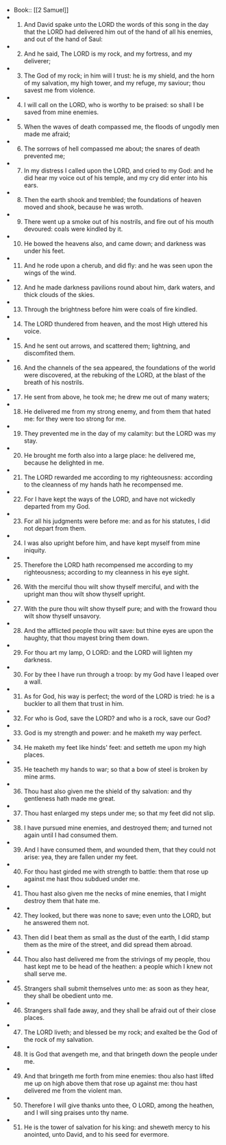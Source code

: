 - Book:: [[2 Samuel]]
- 1. And David spake unto the LORD the words of this song in the day that the LORD had delivered him out of the hand of all his enemies, and out of the hand of Saul:
- 2. And he said, The LORD is my rock, and my fortress, and my deliverer;
- 3. The God of my rock; in him will I trust: he is my shield, and the horn of my salvation, my high tower, and my refuge, my saviour; thou savest me from violence.
- 4. I will call on the LORD, who is worthy to be praised: so shall I be saved from mine enemies.
- 5. When the waves of death compassed me, the floods of ungodly men made me afraid;
- 6. The sorrows of hell compassed me about; the snares of death prevented me;
- 7. In my distress I called upon the LORD, and cried to my God: and he did hear my voice out of his temple, and my cry did enter into his ears.
- 8. Then the earth shook and trembled; the foundations of heaven moved and shook, because he was wroth.
- 9. There went up a smoke out of his nostrils, and fire out of his mouth devoured: coals were kindled by it.
- 10. He bowed the heavens also, and came down; and darkness was under his feet.
- 11. And he rode upon a cherub, and did fly: and he was seen upon the wings of the wind.
- 12. And he made darkness pavilions round about him, dark waters, and thick clouds of the skies.
- 13. Through the brightness before him were coals of fire kindled.
- 14. The LORD thundered from heaven, and the most High uttered his voice.
- 15. And he sent out arrows, and scattered them; lightning, and discomfited them.
- 16. And the channels of the sea appeared, the foundations of the world were discovered, at the rebuking of the LORD, at the blast of the breath of his nostrils.
- 17. He sent from above, he took me; he drew me out of many waters;
- 18. He delivered me from my strong enemy, and from them that hated me: for they were too strong for me.
- 19. They prevented me in the day of my calamity: but the LORD was my stay.
- 20. He brought me forth also into a large place: he delivered me, because he delighted in me.
- 21. The LORD rewarded me according to my righteousness: according to the cleanness of my hands hath he recompensed me.
- 22. For I have kept the ways of the LORD, and have not wickedly departed from my God.
- 23. For all his judgments were before me: and as for his statutes, I did not depart from them.
- 24. I was also upright before him, and have kept myself from mine iniquity.
- 25. Therefore the LORD hath recompensed me according to my righteousness; according to my cleanness in his eye sight.
- 26. With the merciful thou wilt show thyself merciful, and with the upright man thou wilt show thyself upright.
- 27. With the pure thou wilt show thyself pure; and with the froward thou wilt show thyself unsavory.
- 28. And the afflicted people thou wilt save: but thine eyes are upon the haughty, that thou mayest bring them down.
- 29. For thou art my lamp, O LORD: and the LORD will lighten my darkness.
- 30. For by thee I have run through a troop: by my God have I leaped over a wall.
- 31. As for God, his way is perfect; the word of the LORD is tried: he is a buckler to all them that trust in him.
- 32. For who is God, save the LORD? and who is a rock, save our God?
- 33. God is my strength and power: and he maketh my way perfect.
- 34. He maketh my feet like hinds' feet: and setteth me upon my high places.
- 35. He teacheth my hands to war; so that a bow of steel is broken by mine arms.
- 36. Thou hast also given me the shield of thy salvation: and thy gentleness hath made me great.
- 37. Thou hast enlarged my steps under me; so that my feet did not slip.
- 38. I have pursued mine enemies, and destroyed them; and turned not again until I had consumed them.
- 39. And I have consumed them, and wounded them, that they could not arise: yea, they are fallen under my feet.
- 40. For thou hast girded me with strength to battle: them that rose up against me hast thou subdued under me.
- 41. Thou hast also given me the necks of mine enemies, that I might destroy them that hate me.
- 42. They looked, but there was none to save; even unto the LORD, but he answered them not.
- 43. Then did I beat them as small as the dust of the earth, I did stamp them as the mire of the street, and did spread them abroad.
- 44. Thou also hast delivered me from the strivings of my people, thou hast kept me to be head of the heathen: a people which I knew not shall serve me.
- 45. Strangers shall submit themselves unto me: as soon as they hear, they shall be obedient unto me.
- 46. Strangers shall fade away, and they shall be afraid out of their close places.
- 47. The LORD liveth; and blessed be my rock; and exalted be the God of the rock of my salvation.
- 48. It is God that avengeth me, and that bringeth down the people under me.
- 49. And that bringeth me forth from mine enemies: thou also hast lifted me up on high above them that rose up against me: thou hast delivered me from the violent man.
- 50. Therefore I will give thanks unto thee, O LORD, among the heathen, and I will sing praises unto thy name.
- 51. He is the tower of salvation for his king: and sheweth mercy to his anointed, unto David, and to his seed for evermore.
